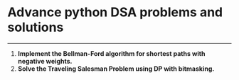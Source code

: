 # Advance python DSA problems and solutions
---
1. **Implement the Bellman-Ford algorithm for shortest paths with negative weights.**
2. **Solve the Traveling Salesman Problem using DP with bitmasking.**

